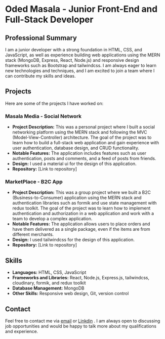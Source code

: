 # Oded Masala - Junior Front-End and Full-Stack Developer

## Professional Summary

I am a junior developer with a strong foundation in HTML, CSS, and JavaScript, as well as experience building web applications using the MERN stack (MongoDB, Express, React, Node.js) and responsive design frameworks such as Bootstrap and tailwindcss. I am always eager to learn new technologies and techniques, and I am excited to join a team where I can contribute my skills and ideas.

## Projects

Here are some of the projects I have worked on:

### Masala Media - Social Network
- **Project Description:** This was a personal project where I built a social networking platform using the MERN stack and following the MVC (Model-View-Controller) architecture. The goal of the project was to learn how to build a full-stack web application and gain experience with user authentication, database design, and CRUD functionality.
- **Notable Features:** The application includes features such as user authentication, posts and comments, and a feed of posts from friends.
- **Design:** I used a material ui for the design of this application.
- **Repository:** [Link to repository]

### MarketPlace - B2C App
- **Project Description:** This was a group project where we built a B2C (Business-to-Consumer) application using the MERN stack and authentication libraries such as formik and use state management with redux toolkit. The goal of the project was to learn how to implement authentication and authorization in a web application and work with a team to develop a complex application.
- **Notable Features:** The application allows users to place orders and have them delivered as a single package, even if the items are from different merchants.
- **Design:** I used tailwindcss for the design of this application.
- **Repository:** [Link to repository]

## Skills

- **Languages:** HTML, CSS, JavaScript
- **Frameworks and Libraries:** React, Node.js, Express.js, tailwindcss, cloudinary, formik, and redux toolkit
- **Database Management:** MongoDB
- **Other Skills:** Responsive web design, Git, version control

## Contact

Feel free to contact me via  <a href="mailto:odedmasala2009@gmail.com">email</a> or <a href="https://www.linkedin.com/in/oded-masala/">Linkdin</a>
. I am always open to discussing job opportunities and would be happy to talk more about my qualifications and experience.
